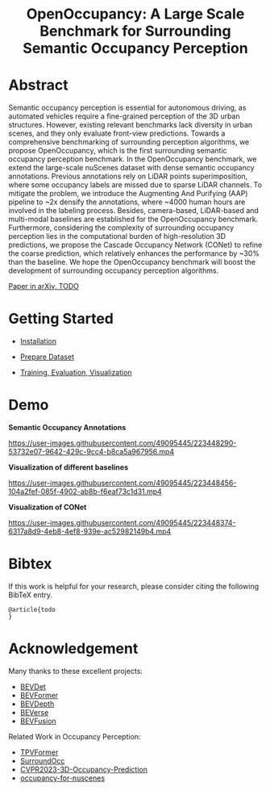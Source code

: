 <div align="center">   

# OpenOccupancy: A Large Scale Benchmark for Surrounding Semantic Occupancy Perception
</div>

# Abstract 

Semantic occupancy perception is essential for autonomous driving, as automated vehicles require a fine-grained perception of the 3D urban structures. However, existing relevant benchmarks lack diversity in urban scenes, and they only evaluate front-view predictions. Towards a comprehensive benchmarking of surrounding perception algorithms, we propose OpenOccupancy, which is the first surrounding semantic occupancy perception benchmark. In the OpenOccupancy benchmark, we extend the large-scale nuScenes dataset with dense semantic occupancy annotations. Previous annotations rely on LiDAR points superimposition, where some occupancy labels are missed due to sparse LiDAR channels. To mitigate the problem, we introduce the Augmenting And Purifying (AAP) pipeline to ~2x densify the annotations, where ~4000 human hours are involved in the labeling process. Besides, camera-based, LiDAR-based and multi-modal baselines are established for the OpenOccupancy benchmark. Furthermore, considering the complexity of surrounding occupancy perception lies in the computational burden of high-resolution 3D predictions, we propose the Cascade Occupancy Network (CONet) to refine the coarse prediction, which relatively enhances the performance by ~30% than the baseline. We hope the OpenOccupancy benchmark will boost the development of surrounding occupancy perception algorithms.

[Paper in arXiv, TODO](TODO)

# Getting Started

- [Installation](docs/install.md) 

- [Prepare Dataset](docs/prepare_data.md)

- [Training, Evaluation, Visualization](docs/trainval.md)


# Demo
**Semantic Occupancy Annotations**


https://user-images.githubusercontent.com/49095445/223448290-53732e07-9642-429c-9cc4-b8ca5a967956.mp4


**Visualization of different baselines**


https://user-images.githubusercontent.com/49095445/223448456-104a2fef-085f-4902-ab8b-f6eaf73c1d31.mp4


**Visualization of CONet**


https://user-images.githubusercontent.com/49095445/223448374-6317a8d9-4eb8-4ef8-939e-ac52982149b4.mp4



# Bibtex
If this work is helpful for your research, please consider citing the following BibTeX entry.

```
@article{todo
}
```

# Acknowledgement

Many thanks to these excellent projects:
- [BEVDet](https://github.com/HuangJunJie2017/BEVDet)
- [BEVFormer](https://github.com/fundamentalvision/BEVFormer)
- [BEVDepth](https://github.com/Megvii-BaseDetection/BEVDepth)
- [BEVerse](https://github.com/zhangyp15/BEVerse)
- [BEVFusion](https://github.com/mit-han-lab/bevfusion)

Related Work in Occupancy Perception:
- [TPVFormer](https://github.com/wzzheng/TPVFormer)
- [SurroundOcc](https://github.com/weiyithu/SurroundOcc)
- [CVPR2023-3D-Occupancy-Prediction](https://github.com/CVPR2023-3D-Occupancy-Prediction/CVPR2023-3D-Occupancy-Prediction)
- [occupancy-for-nuscenes](https://github.com/FANG-MING/occupancy-for-nuscenes)
